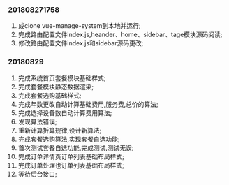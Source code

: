 ### 201808271758
1. 成clone vue-manage-system到本地并运行;
2. 完成路由配置文件index.js,heander、home、sidebar、tage模块源码阅读;
3. 修改路由配置文件index.js和sidebar源码更改;

### 20180829
1. 完成系统首页套餐模块基础样式;
2. 完成套餐模块静态数据渲染;
3. 完成套餐选购基础样式;
4. 完成年数更改自动计算基础费用,服务费,总价的算法;
5. 完成选择设备数自动计算费用算法;
6. 发现算法错误;
7. 重新计算折算规律,设计新算法;
8. 完成套餐选购算法,实现套餐自选功能;
9. 首次测试套餐自选功能,完成测试,测试无误;
10. 完成订单详情页订单列表基础布局样式;
11. 完成订单处理也订单列表基础布局样式;
12. 等待后台接口;
